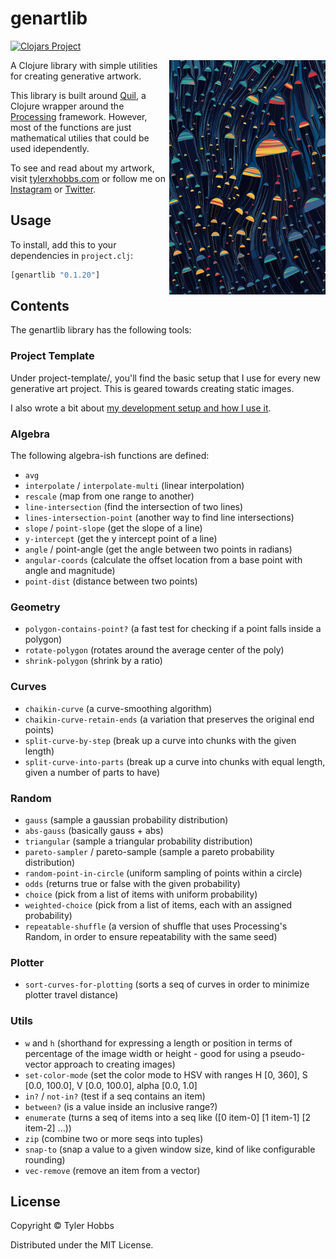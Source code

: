 # genartlib

[![Clojars Project](https://img.shields.io/clojars/v/genartlib.svg)](https://clojars.org/genartlib)

<img src="dev-resources/ectogenesis-small.jpg" alt="Ectogenesis" title="Ectogenesis" align="right" width="250"/>

A Clojure library with simple utilities for creating generative artwork.

This library is built around [Quil](https://github.com/quil/quil), a Clojure wrapper around the [Processing](https://processing.org) framework. However, most of the functions are just mathematical utilies that could be used idependently.


To see and read about my artwork, visit [tylerxhobbs.com](https://tylerxhobbs.com) or follow me on [Instagram](https://instagram.com/tylerxhobbs) or [Twitter](https://twitter.com/tylerxhobbs).

## Usage

To install, add this to your dependencies in `project.clj`:

```clojure
[genartlib "0.1.20"]
```

## Contents

The genartlib library has the following tools:

### Project Template

Under project-template/, you'll find the basic setup that I use for every new generative art project. This is geared towards creating static images.

I also wrote a bit about [my development setup and how I use it](https://tylerxhobbs.com/essays/2015/using-quil-for-artwork).

### Algebra

The following algebra-ish functions are defined:
* `avg`
* `interpolate` / `interpolate-multi` (linear interpolation)
* `rescale` (map from one range to another)
* `line-intersection` (find the intersection of two lines)
* `lines-intersection-point` (another way to find line intersections)
* `slope` / `point-slope` (get the slope of a line)
* `y-intercept` (get the y intercept point of a line)
* `angle` / point-angle (get the angle between two points in radians)
* `angular-coords` (calculate the offset location from a base point with angle and magnitude)
* `point-dist` (distance between two points)

### Geometry

* `polygon-contains-point?` (a fast test for checking if a point falls inside a polygon)
* `rotate-polygon` (rotates around the average center of the poly)
* `shrink-polygon` (shrink by a ratio)

### Curves

* `chaikin-curve` (a curve-smoothing algorithm)
* `chaikin-curve-retain-ends` (a variation that preserves the original end points)
* `split-curve-by-step` (break up a curve into chunks with the given length)
* `split-curve-into-parts` (break up a curve into chunks with equal length, given a number of parts to have)

### Random

* `gauss` (sample a gaussian probability distribution)
* `abs-gauss` (basically gauss + abs)
* `triangular` (sample a triangular probability distribution)
* `pareto-sampler` / pareto-sample (sample a pareto probability distribution)
* `random-point-in-circle` (uniform sampling of points within a circle)
* `odds` (returns true or false with the given probability)
* `choice` (pick from a list of items with uniform probability)
* `weighted-choice` (pick from a list of items, each with an assigned probability)
* `repeatable-shuffle` (a version of shuffle that uses Processing's Random, in order to ensure repeatability with the same seed)

### Plotter

* `sort-curves-for-plotting` (sorts a seq of curves in order to minimize plotter travel distance)

### Utils

* `w` and `h` (shorthand for expressing a length or position in terms of percentage of the image width or height - good for using a pseudo-vector approach to creating images)
* `set-color-mode` (set the color mode to HSV with ranges H [0, 360], S [0.0, 100.0], V [0.0, 100.0], alpha [0.0, 1.0]
* `in?` / `not-in?` (test if a seq contains an item)
* `between?` (is a value inside an inclusive range?)
* `enumerate` (turns a seq of items into a seq like ([0 item-0] [1 item-1] [2 item-2] ...))
* `zip` (combine two or more seqs into tuples)
* `snap-to` (snap a value to a given window size, kind of like configurable rounding)
* `vec-remove` (remove an item from a vector)


## License

Copyright © Tyler Hobbs

Distributed under the MIT License.
